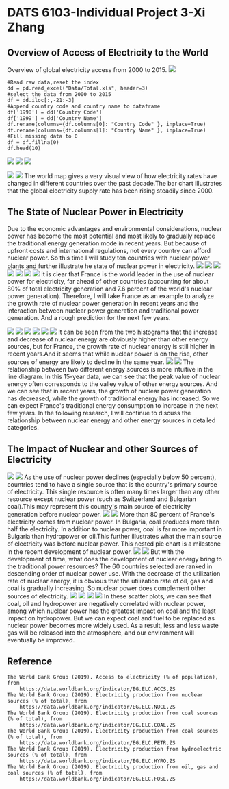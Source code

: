# DATS 6103-Individual Project 3-Xi Zhang
## Overview of Access of Electricity to the World
Overview of global electricity access from 2000 to 2015.
![](img/Overview.png)
```
#Read raw data,reset the index
dd = pd.read_excel("Data/Total.xls", header=3)
#select the data from 2000 to 2015
df = dd.iloc[:,-21:-3]
#Append country code and country name to dataframe
df['1998'] = dd['Country Code']
df['1999'] = dd['Country Name']
df.rename(columns={df.columns[0]: "Country Code" }, inplace=True)
df.rename(columns={df.columns[1]: "Country Name" }, inplace=True)
#Fill missing data to 0
df = df.fillna(0)
df.head(10)
```

![](img/Map-Access2000.png)
![](img/Map-Access2015.png)
![](img/codes/map.png)

![](img/TotalElectricityAccess.png)
![](img/codes/TotalElectricityAccess.png)
The world map gives a very visual view of how electricity rates have changed in different countries over the past decade.The bar chart illustrates that the global electricity supply rate has been rising steadily since 2000.

## The State of Nuclear Power in Electricity
Due to the economic advantages and environmental considerations, nuclear power has become the most potential and most likely to gradually replace the traditional energy generation mode in recent years. But because of upfront costs and international regulations, not every country can afford nuclear power. So this time I will study ten countries with nuclear power plants and further illustrate he state of nuclear power in electricity.
![](img/Map-Nuclear2010.png)
![](img/Top10NuclearLine.png)
![](img/codes/Top10NuclearLine.png)
![](img/NuclearPie.png)
![](img/codes/NuclearPie.png)
![](img/FranceNuclear.png)
![](img/codes/FranceNuclear.png)
It is clear that France is the world leader in the use of nuclear power for electricity, far ahead of other countries (accounting for about 80% of total electricity generation and 7.6 percent of the world's nuclear power generation). Therefore, I will take France as an example to analyze the growth rate of nuclear power generation in recent years and the interaction between nuclear power generation and traditional power generation. And a rough prediction for the next few years.

![](img/FranceNuclearLineBar.png)
![](img/codes/FranceNuclearLineBar.png)
![](img/FranceOthersLineBar.png)
![](img/codes/FranceOthersLineBar.png)
![](img/France-Nuclear-Others-Bar.png)
![](img/codes/France-Nuclear-Others-Bar.png)
It can be seen from the two histograms that the increase and decrease of nuclear energy are obviously higher than other energy sources, but for France, the growth rate of nuclear energy is still higher in recent years.And it seems that while nuclear power is on the rise, other sources of energy are likely to decline in the same year.
![](img/France-Nuclear-Others-Line.png)
![](img/codes/France-Nuclear-Others-Line.png)
The relationship between two different energy sources is more intuitive in the line diagram. In this 15-year data, we can see that the peak value of nuclear energy often corresponds to the valley value of other energy sources. And we can see that in recent years, the growth of nuclear power generation has decreased, while the growth of traditional energy has increased. So we can expect France's traditional energy consumption to increase in the next few years. In the following research, I will continue to discuss the relationship between nuclear energy and other energy sources in detailed categories.

## The Impact of Nuclear and other Sources of Electricity

![](img/Top10-Multiple-Bar.png)
![](img/codes/Top10-Multiple-Bar.png)
As the use of nuclear power declines (especially below 50 percent), countries tend to have a single source that is the country's primary source of electricity. This single resource is often many times larger than any other resource except nuclear power (such as Switzerland and Bulgarian coal).This may represent this country's main source of electricity generation before nuclear power.
![](img/Ratio-Electricity-Resources-France-Bulgaria.png)
![](img/codes/Ratio-Electricity-Resources-France-Bulgaria.png)
More than 80 percent of France's electricity comes from nuclear power. In Bulgaria, coal produces more than half the electricity. In addition to nuclear power, coal is far more important in Bulgaria than hydropower or oil.This further illustrates what the main source of electricity was before nuclear power. This nested pie chart is a milestone in the recent development of nuclear power.
![](img/Top60-Nuclear-Others-Line.png)
![](img/codes/Top60-Nuclear-Others-Line.png)
But with the development of time, what does the development of nuclear energy bring to the traditional power resources? The 60 countries selected are ranked in descending order of nuclear power use. With the decrease of the utilization rate of nuclear energy, it is obvious that the utilization rate of oil, gas and coal is gradually increasing. So nuclear power does complement other sources of electricity.
![](img/Scatter-Coal.png)
![](img/Scatter-Oil.png)
![](img/Scatter-Hydro.png)
![](img/codes/Scatter.png)
In these scatter plots, we can see that coal, oil and hydropower are negatively correlated with nuclear power, among which nuclear power has the greatest impact on coal and the least impact on hydropower. But we can expect coal and fuel to be replaced as nuclear power becomes more widely used. As a result, less and less waste gas will be released into the atmosphere, and our environment will eventually be improved.



## Reference
```
The World Bank Group (2019). Access to electricity (% of population), from 
    https://data.worldbank.org/indicator/EG.ELC.ACCS.ZS
The World Bank Group (2019). Electricity production from nuclear sources (% of total), from 
    https://data.worldbank.org/indicator/EG.ELC.NUCL.ZS
The World Bank Group (2019). Electricity production from coal sources (% of total), from 
    https://data.worldbank.org/indicator/EG.ELC.COAL.ZS
The World Bank Group (2019). Electricity production from coal sources (% of total), from 
    https://data.worldbank.org/indicator/EG.ELC.PETR.ZS
The World Bank Group (2019). Electricity production from hydroelectric sources (% of total), from 
    https://data.worldbank.org/indicator/EG.ELC.HYRO.ZS
The World Bank Group (2019). Electricity production from oil, gas and coal sources (% of total), from 
    https://data.worldbank.org/indicator/EG.ELC.FOSL.ZS
```



